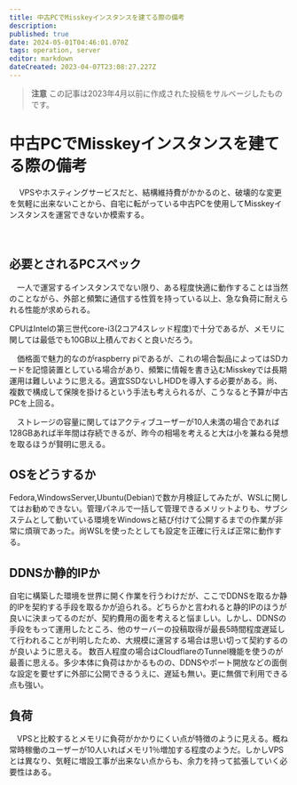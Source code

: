 ```yaml
---
title: 中古PCでMisskeyインスタンスを建てる際の備考
description: 
published: true
date: 2024-05-01T04:46:01.070Z
tags: operation, server
editor: markdown
dateCreated: 2023-04-07T23:08:27.227Z
---
```


> **注意**
> この記事は2023年4月以前に作成された投稿をサルベージしたものです。

# 中古PCでMisskeyインスタンスを建てる際の備考

　 VPSやホスティングサービスだと、結構維持費がかかるのと、破壊的な変更を気軽に出来ないことから、自宅に転がっている中古PCを使用してMisskeyインスタンスを運営できないか模索する。

　
## 必要とされるPCスペック

　一人で運営するインスタンスでない限り、ある程度快適に動作することは当然のことながら、外部と頻繁に通信する性質を持っている以上、急な負荷に耐えられる性能が求められる。

CPUはIntelの第三世代core-i3(2コア4スレッド程度)で十分であるが、メモリに関しては最低でも10GB以上積んでおくと良いだろう。

　価格面で魅力的なのがraspberry piであるが、これの場合製品によってはSDカードを記憶装置としている場合があり、頻繁に情報を書き込むMisskeyでは長期運用は難しいように思える。適宜SSDないしHDDを導入する必要がある。尚、複数で構成して保険を掛けるという手法も考えられるが、こうなると予算が中古PCを上回る。

　ストレージの容量に関してはアクティブユーザーが10人未満の場合であれば128GBあれば半年間は存続できるが、昨今の相場を考えると大は小を兼ねる発想を取るほうが賢明に思える。

## OSをどうするか

Fedora,WindowsServer,Ubuntu(Debian)で数か月検証してみたが、WSLに関してはお勧めできない。管理パネルで一括して管理できるメリットよりも、サブシステムとして動いている環境をWindowsと結び付けて公開するまでの作業が非常に煩瑣であった。尚WSLを使ったとしても設定を正確に行えば正常に動作する。

## DDNSか静的IPか

自宅に構築した環境を世界に開く作業を行うわけだが、ここでDDNSを取るか静的IPを契約する手段を取るかが迫られる。どちらかと言われると静的IPのほうが良いに決まってるのだが、契約費用の面を考えると悩ましい。しかし、DDNSの手段をもって運用したところ、他のサーバーの投稿取得が最長5時間程度遅延して行われることが判明したため、大規模に運営する場合は思い切って契約するのが良いように思える。 数百人程度の場合はCloudflareのTunnel機能を使うのが最善に思える。多少本体に負荷はかかるものの、DDNSやポート開放などの面倒な設定を要せずに外部に公開できるうえに、遅延も無い。更に無償で利用できる点も強い。

## 負荷

　VPSと比較するとメモリに負荷がかかりにくい点が特徴のように見える。概ね常時稼働のユーザーが10人いればメモリ1％増加する程度のようだ。しかしVPSとは異なり、気軽に増設工事が出来ない点からも、余力を持って拡張していく必要性はある。